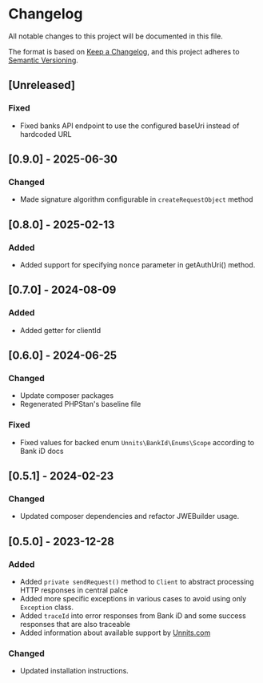 # Changelog

All notable changes to this project will be documented in this file.

The format is based on [Keep a Changelog](https://keepachangelog.com/en/1.1.0/),
and this project adheres to [Semantic Versioning](https://semver.org/spec/v2.0.0.html).

## [Unreleased]

### Fixed
 
- Fixed banks API endpoint to use the configured baseUri instead of hardcoded URL

## [0.9.0] - 2025-06-30

### Changed

- Made signature algorithm configurable in `createRequestObject` method

## [0.8.0] - 2025-02-13

### Added

- Added support for specifying nonce parameter in getAuthUri() method.

## [0.7.0] - 2024-08-09

### Added

- Added getter for clientId

## [0.6.0] - 2024-06-25

### Changed
- Update composer packages
- Regenerated PHPStan's baseline file

### Fixed
- Fixed values for backed enum `Unnits\BankId\Enums\Scope` according to Bank iD docs

## [0.5.1] - 2024-02-23

### Changed

- Updated composer dependencies and refactor JWEBuilder usage.

## [0.5.0] - 2023-12-28

### Added

- Added `private sendRequest()` method to `Client` to abstract processing HTTP responses in central palce
- Added more specific exceptions in various cases to avoid using only `Exception` class.
- Added `traceId` into error responses from Bank iD and some success responses that are also traceable
- Added information about available support by [Unnits.com](www.unnits.com)

### Changed

- Updated installation instructions.

